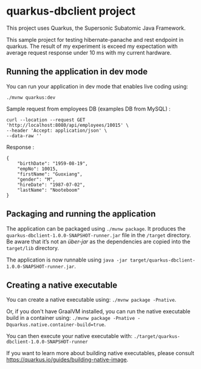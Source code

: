 # quarkus-dbclient project

This project uses Quarkus, the Supersonic Subatomic Java Framework.

This sample project for testing hibernate-panache and rest endpoint in quarkus. 
The result of my experiment is exceed my expectation with average request response under 10 ms 
with my current hardware.  

## Running the application in dev mode

You can run your application in dev mode that enables live coding using:
```
./mvnw quarkus:dev
```

Sample request from employees DB (examples DB from MySQL) :

```
curl --location --request GET 'http://localhost:8080/api/employees/10015' \
--header 'Accept: application/json' \
--data-raw ''
```

Response : 

```
{
    "birthDate": "1959-08-19",
    "empNo": 10015,
    "firstName": "Guoxiang",
    "gender": "M",
    "hireDate": "1987-07-02",
    "lastName": "Nooteboom"
}
```

## Packaging and running the application

The application can be packaged using `./mvnw package`.
It produces the `quarkus-dbclient-1.0.0-SNAPSHOT-runner.jar` file in the `/target` directory.
Be aware that it’s not an _über-jar_ as the dependencies are copied into the `target/lib` directory.

The application is now runnable using `java -jar target/quarkus-dbclient-1.0.0-SNAPSHOT-runner.jar`.

## Creating a native executable

You can create a native executable using: `./mvnw package -Pnative`.

Or, if you don't have GraalVM installed, you can run the native executable build in a container using: `./mvnw package -Pnative -Dquarkus.native.container-build=true`.

You can then execute your native executable with: `./target/quarkus-dbclient-1.0.0-SNAPSHOT-runner`

If you want to learn more about building native executables, please consult https://quarkus.io/guides/building-native-image.